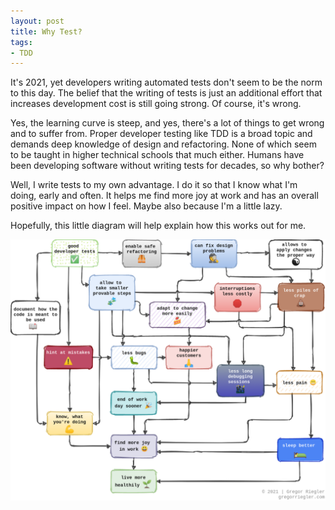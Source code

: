 ```yaml
---
layout: post
title: Why Test?
tags: 
- TDD
---
```


It's 2021, yet developers writing automated tests don't seem to be the norm to this day.
The belief that the writing of tests is just an additional effort that increases development cost is still going strong. 
Of course, it's wrong.

Yes, the learning curve is steep, and yes, there's a lot of things to get wrong and to suffer from.
Proper developer testing like TDD is a broad topic and demands deep knowledge of design and refactoring.
None of which seem to be taught in higher technical schools that much either.
Humans have been developing software without writing tests for decades, so why bother?

Well, I write tests to my own advantage.
I do it so that I know what I'm doing, early and often. 
It helps me find more joy at work and has an overall positive impact on how I feel.
Maybe also because I'm a little lazy.

Hopefully, this little diagram will help explain how this works out for me.

![How good developer tests are advantageous](/assets/why-test/why-test.png)
